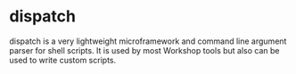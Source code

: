 dispatch
========

dispatch is a very lightweight microframework and command line
argument parser for shell scripts. It is used by most Workshop
tools but also can be used to write custom scripts.